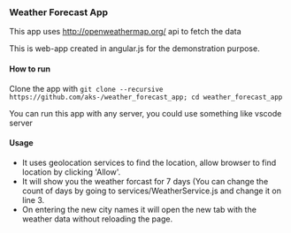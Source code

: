 ### Weather Forecast App
This app uses http://openweathermap.org/ api to fetch the data

This is web-app created in angular.js for the demonstration purpose.

#### How to run
Clone the app with 
`git clone --recursive https://github.com/aks-/weather_forecast_app; cd weather_forecast_app`

You can run this app with any server, you could use something like vscode
server


#### Usage
* It uses geolocation services to find the location, allow browser to find location by clicking 'Allow'.
* It will show you the weather forcast for 7 days (You can change the count of days by going to services/WeatherService.js and change it on line 3.
* On entering the new city names it will open the new tab with the weather data without reloading the page.
